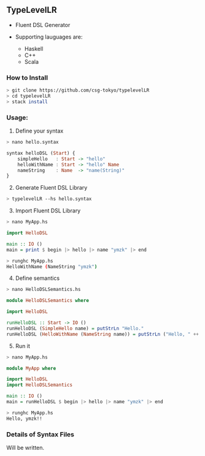 
## TypeLevelLR

- Fluent DSL Generator

- Supporting lauguages are:
    - Haskell
    - C++
    - Scala

### How to Install

```sh
> git clone https://github.com/csg-tokyo/typelevelLR
> cd typelevelLR
> stack install
```

### Usage:

1. Define your syntax

```sh
> nano hello.syntax
```
```hs
syntax helloDSL (Start) {
    simpleHello   : Start -> "hello"
    helloWithName : Start -> "hello" Name
    nameString    : Name  -> "name(String)"
}
```

2. Generate Fluent DSL Library

```sh
> typelevelLR --hs hello.syntax
```

3. Import Fluent DSL Library

```sh
> nano MyApp.hs
```
```hs
import HelloDSL

main :: IO ()
main = print $ begin |> hello |> name "ymzk" |> end
```
```sh
> runghc MyApp.hs
HelloWithName (NameString "ymzk")
```

4. Define semantics

```sh
> nano HelloDSLSemantics.hs
```
```hs
module HelloDSLSemantics where

import HelloDSL

runHelloDSL :: Start -> IO ()
runHelloDSL (SimpleHello name) = putStrLn "Hello."
runHelloDSL (HelloWithName (NameString name)) = putStrLn ("Hello, " ++ name ++ "!!")
```

5. Run it

```sh
> nano MyApp.hs
```
```hs
module MyApp where

import HelloDSL
import HelloDSLSemantics

main :: IO ()
main = runHelloDSL $ begin |> hello |> name "ymzk" |> end
```
```sh
> runghc MyApp.hs
Hello, ymzk!!
```

### Details of Syntax Files

Will be written.
